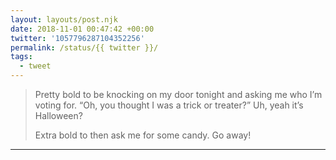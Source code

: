 ```yaml
---
layout: layouts/post.njk
date: 2018-11-01 00:47:42 +00:00
twitter: '1057796287104352256'
permalink: /status/{{ twitter }}/
tags: 
  - tweet
---
```


> Pretty bold to be knocking on my door tonight and asking me who I’m voting for. “Oh, you thought I was a trick or treater?” Uh, yeah it’s Halloween? 
> 
> Extra bold to then ask me for some candy. Go away!

---
